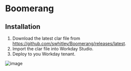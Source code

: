 # Boomerang

## Installation
1. Download the latest clar file from https://github.com/swhitley/Boomerang/releases/latest.
2. Import the clar file into Workday Studio.
3. Deploy to you Workday tenant.

![image](https://user-images.githubusercontent.com/413552/124685009-44ba2a80-de85-11eb-9632-e48dec777cf7.png)
